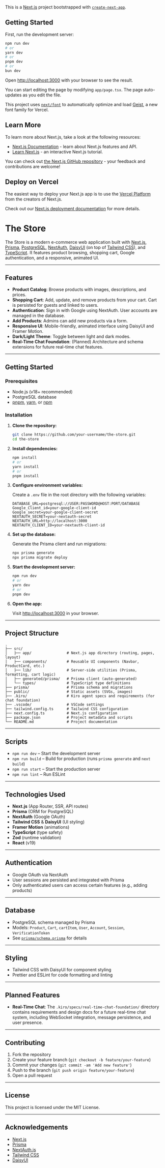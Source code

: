 This is a [Next.js](https://nextjs.org) project bootstrapped with [`create-next-app`](https://nextjs.org/docs/app/api-reference/cli/create-next-app).

## Getting Started

First, run the development server:

```bash
npm run dev
# or
yarn dev
# or
pnpm dev
# or
bun dev
```

Open [http://localhost:3000](http://localhost:3000) with your browser to see the result.

You can start editing the page by modifying `app/page.tsx`. The page auto-updates as you edit the file.

This project uses [`next/font`](https://nextjs.org/docs/app/building-your-application/optimizing/fonts) to automatically optimize and load [Geist](https://vercel.com/font), a new font family for Vercel.

## Learn More

To learn more about Next.js, take a look at the following resources:

- [Next.js Documentation](https://nextjs.org/docs) - learn about Next.js features and API.
- [Learn Next.js](https://nextjs.org/learn) - an interactive Next.js tutorial.

You can check out [the Next.js GitHub repository](https://github.com/vercel/next.js) - your feedback and contributions are welcome!

## Deploy on Vercel

The easiest way to deploy your Next.js app is to use the [Vercel Platform](https://vercel.com/new?utm_medium=default-template&filter=next.js&utm_source=create-next-app&utm_campaign=create-next-app-readme) from the creators of Next.js.

Check out our [Next.js deployment documentation](https://nextjs.org/docs/app/building-your-application/deploying) for more details.

# The Store

The Store is a modern e-commerce web application built with [Next.js](https://nextjs.org/), [Prisma](https://www.prisma.io/), [PostgreSQL](https://www.postgresql.org/), [NextAuth](https://next-auth.js.org/), [DaisyUI](https://daisyui.com/) (on top of [Tailwind CSS](https://tailwindcss.com/)), and [TypeScript](https://www.typescriptlang.org/). It features product browsing, shopping cart, Google authentication, and a responsive, animated UI.

---

## Features

- **Product Catalog**: Browse products with images, descriptions, and prices.
- **Shopping Cart**: Add, update, and remove products from your cart. Cart is persisted for guests and linked to users.
- **Authentication**: Sign in with Google using NextAuth. User accounts are managed in the database.
- **Add Products**: Admins can add new products via a form.
- **Responsive UI**: Mobile-friendly, animated interface using DaisyUI and Framer Motion.
- **Dark/Light Theme**: Toggle between light and dark modes.
- **Real-Time Chat Foundation**: (Planned) Architecture and schema extensions for future real-time chat features.

---

## Getting Started

### Prerequisites

- Node.js (v18+ recommended)
- PostgreSQL database
- [pnpm](https://pnpm.io/), [yarn](https://yarnpkg.com/), or [npm](https://www.npmjs.com/)

### Installation

1. **Clone the repository:**

   ```sh
   git clone https://github.com/your-username/the-store.git
   cd the-store
   ```

2. **Install dependencies:**

   ```sh
   npm install
   # or
   yarn install
   # or
   pnpm install
   ```

3. **Configure environment variables:**

   Create a `.env` file in the root directory with the following variables:

   ```
   DATABASE_URL=postgresql://USER:PASSWORD@HOST:PORT/DATABASE
   Google_Client_id=your-google-client-id
   Google_secret=your-google-client-secret
   NEXTAUTH_SECRET=your-nextauth-secret
   NEXTAUTH_URL=http://localhost:3000
   NEXTAUTH_CLIENT_ID=your-nextauth-client-id
   ```

4. **Set up the database:**

   Generate the Prisma client and run migrations:

   ```sh
   npx prisma generate
   npx prisma migrate deploy
   ```

5. **Start the development server:**

   ```sh
   npm run dev
   # or
   yarn dev
   # or
   pnpm dev
   ```

6. **Open the app:**

   Visit [http://localhost:3000](http://localhost:3000) in your browser.

---

## Project Structure

```
.
├── src/
│   ├── app/                # Next.js app directory (routing, pages, layout)
│   ├── components/         # Reusable UI components (Navbar, ProductCard, etc.)
│   ├── lib/                # Server-side utilities (Prisma, formatting, cart logic)
│   ├── generated/prisma/   # Prisma client (auto-generated)
│   └── types/              # TypeScript type definitions
├── prisma/                 # Prisma schema and migrations
├── public/                 # Static assets (SVGs, images)
├── .kiro/                  # Kiro agent specs and requirements (for chat foundation)
├── .vscode/                # VSCode settings
├── tailwind.config.ts      # Tailwind CSS configuration
├── next.config.ts          # Next.js configuration
├── package.json            # Project metadata and scripts
└── README.md               # Project documentation
```

---

## Scripts

- `npm run dev` – Start the development server
- `npm run build` – Build for production (runs `prisma generate` and `next build`)
- `npm run start` – Start the production server
- `npm run lint` – Run ESLint

---

## Technologies Used

- **Next.js** (App Router, SSR, API routes)
- **Prisma** (ORM for PostgreSQL)
- **NextAuth** (Google OAuth)
- **Tailwind CSS** & **DaisyUI** (UI styling)
- **Framer Motion** (animations)
- **TypeScript** (type safety)
- **Zod** (runtime validation)
- **React** (v19)

---

## Authentication

- Google OAuth via NextAuth
- User sessions are persisted and integrated with Prisma
- Only authenticated users can access certain features (e.g., adding products)

---

## Database

- PostgreSQL schema managed by Prisma
- Models: `Product`, `Cart`, `cartItem`, `User`, `Account`, `Session`, `VerificationToken`
- See [`prisma/schema.prisma`](prisma/schema.prisma) for details

---

## Styling

- Tailwind CSS with DaisyUI for component styling
- Prettier and ESLint for code formatting and linting

---

## Planned Features

- **Real-Time Chat**: The `.kiro/specs/real-time-chat-foundation/` directory contains requirements and design docs for a future real-time chat system, including WebSocket integration, message persistence, and user presence.

---

## Contributing

1. Fork the repository
2. Create your feature branch (`git checkout -b feature/your-feature`)
3. Commit your changes (`git commit -am 'Add new feature'`)
4. Push to the branch (`git push origin feature/your-feature`)
5. Open a pull request

---

## License

This project is licensed under the MIT License.

---

## Acknowledgements

- [Next.js](https://nextjs.org/)
- [Prisma](https://www.prisma.io/)
- [NextAuth.js](https://next-auth.js.org/)
- [Tailwind CSS](https://tailwindcss.com/)
- [DaisyUI](https://daisyui.com/)
